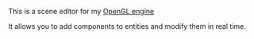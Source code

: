 This is a scene editor for my [OpenGL engine](https://github.com/Quartzy0/OpenGLEngine)

It allows you to add components to entities and modify them in real time.